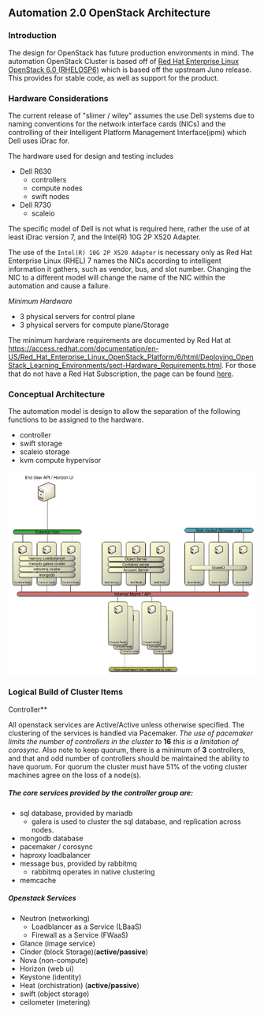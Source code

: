 ## Automation 2.0 OpenStack Architecture

### Introduction
The design for OpenStack has future production environments in mind.  The automation OpenStack Cluster is based off of [Red Hat Enterprise Linux OpenStack 6.0 (RHELOSP6)](http://www.redhat.com/en/technologies/linux-platforms/openstack-platform) which is based off the upstream Juno release. This provides for stable code, as well as support for the product.

### Hardware Considerations
The current release of "slimer / wiley" assumes the use Dell systems due to naming conventions for the network interface cards (NICs) and the controlling of their Intelligent Platform Management Interface(ipmi) which Dell uses iDrac for.

The hardware used for design and testing includes
- Dell R630
  - controllers
  - compute nodes
  - swift nodes
- Dell R730
  - scaleio

The specific model of Dell is not what is required here, rather the use of at least iDrac version 7, and the Intel(R) 10G 2P X520 Adapter.

The use of the `Intel(R) 10G 2P X520 Adapter` is necessary only as Red Hat Enterprise Linux (RHEL) 7 names the NICs according to intelligent information it gathers, such as vendor, bus, and slot number.  Changing the NIC to a different model will change the name of the NIC within the automation and cause a failure.  

_Minimum Hardware_
* 3 physical servers for control plane
* 3 physical servers for compute plane/Storage

The minimum hardware requirements are documented by Red Hat at https://access.redhat.com/documentation/en-US/Red_Hat_Enterprise_Linux_OpenStack_Platform/6/html/Deploying_OpenStack_Learning_Environments/sect-Hardware_Requirements.html. For those that do not have a Red Hat Subscription, the page can be found [here](Hardware_requirements.md).

### Conceptual Architecture

The automation model is design to allow the separation of the following functions to be assigned to the hardware.
- controller
- swift storage
- scaleio storage
- kvm compute hypervisor

![Logical Mapping of Openstack Cluster](logical_mapping.png "Logical Mapping of Openstack Cluster")

### Logical Build of Cluster Items

Controller**

All openstack services are Active/Active unless otherwise specified.  The clustering of the services is handled via Pacemaker.
*The use of pacemaker limits the number of controllers in the cluster to* **16** *this is a limitation of corosync.* Also note to keep quorum, there is a minimum of **3** controllers, and that and odd number of controllers should be maintained the ability to have quorum.  For quorum the cluster must have 51% of the voting cluster machines agree on the loss of a node(s).

##### The core services provided by the controller group are:
- sql database, provided by mariadb
  - galera is used to cluster the sql database, and replication across nodes.
- mongodb database
- pacemaker / corosync
- haproxy loadbalancer
- message bus, provided by rabbitmq
  - rabbitmq operates in native clustering
- memcache

##### Openstack Services
- Neutron (networking)
  - Loadblancer as a Service (LBaaS)
  - Firewall as a Service (FWaaS)
- Glance (image service)
- Cinder (block Storage)(**active/passive**)
- Nova (non-compute)
- Horizon (web ui)
- Keystone (identity)
- Heat (orchistration) (**active/passive**)
- swift (object storage)
- ceilometer (metering)
